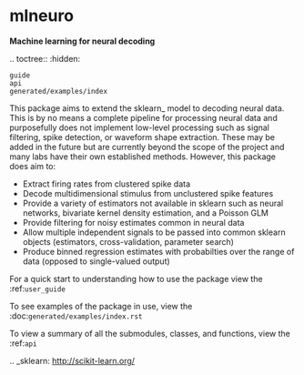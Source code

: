 mlneuro
=======
**Machine learning for neural decoding**

.. toctree::
	:hidden:

	guide
	api
	generated/examples/index

This package aims to extend the sklearn_ model to decoding neural data. This is by no means a complete pipeline for
processing neural data and purposefully does not implement low-level processing such as signal filtering, spike detection,
or waveform shape extraction. These may be added in the future but are currently beyond the scope of the project and many
labs have their own established methods. However, this package does aim to:

- Extract firing rates from clustered spike data
- Decode multidimensional stimulus from unclustered spike features
- Provide a variety of estimators not available in sklearn such as neural networks, bivariate kernel density estimation, and a Poisson GLM
- Provide filtering for noisy estimates common in neural data
- Allow multiple independent signals to be passed into common sklearn objects (estimators, cross-validation, parameter search)
- Produce binned regression estimates with probabilties over the range of data (opposed to single-valued output)

For a quick start to understanding how to use the package view the :ref:`user_guide`

To see examples of the package in use, view the :doc:`generated/examples/index.rst`

To view a summary of all the submodules, classes, and functions, view the :ref:`api`

.. _sklearn: http://scikit-learn.org/